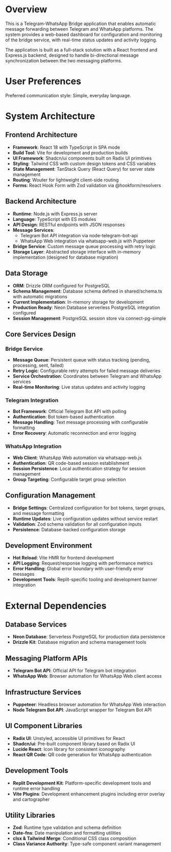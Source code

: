 # Overview

This is a Telegram-WhatsApp Bridge application that enables automatic message forwarding between Telegram and WhatsApp platforms. The system provides a web-based dashboard for configuration and monitoring of the bridge service, with real-time status updates and activity logging.

The application is built as a full-stack solution with a React frontend and Express.js backend, designed to handle bi-directional message synchronization between the two messaging platforms.

# User Preferences

Preferred communication style: Simple, everyday language.

# System Architecture

## Frontend Architecture
- **Framework**: React 18 with TypeScript in SPA mode
- **Build Tool**: Vite for development and production builds
- **UI Framework**: Shadcn/ui components built on Radix UI primitives
- **Styling**: Tailwind CSS with custom design tokens and CSS variables
- **State Management**: TanStack Query (React Query) for server state management
- **Routing**: Wouter for lightweight client-side routing
- **Forms**: React Hook Form with Zod validation via @hookform/resolvers

## Backend Architecture
- **Runtime**: Node.js with Express.js server
- **Language**: TypeScript with ES modules
- **API Design**: RESTful endpoints with JSON responses
- **Message Services**: 
  - Telegram Bot API integration via node-telegram-bot-api
  - WhatsApp Web integration via whatsapp-web.js with Puppeteer
- **Bridge Service**: Custom message queue processing with retry logic
- **Storage Layer**: Abstracted storage interface with in-memory implementation (designed for database migration)

## Data Storage
- **ORM**: Drizzle ORM configured for PostgreSQL
- **Schema Management**: Database schema defined in shared/schema.ts with automatic migrations
- **Current Implementation**: In-memory storage for development
- **Production Ready**: Neon Database serverless PostgreSQL integration configured
- **Session Management**: PostgreSQL session store via connect-pg-simple

## Core Services Design

### Bridge Service
- **Message Queue**: Persistent queue with status tracking (pending, processing, sent, failed)
- **Retry Logic**: Configurable retry attempts for failed message deliveries
- **Service Orchestration**: Coordinates between Telegram and WhatsApp services
- **Real-time Monitoring**: Live status updates and activity logging

### Telegram Integration
- **Bot Framework**: Official Telegram Bot API with polling
- **Authentication**: Bot token-based authentication
- **Message Handling**: Text message processing with configurable formatting
- **Error Recovery**: Automatic reconnection and error logging

### WhatsApp Integration  
- **Web Client**: WhatsApp Web automation via whatsapp-web.js
- **Authentication**: QR code-based session establishment
- **Session Persistence**: Local authentication strategy for session management
- **Group Targeting**: Configurable target group selection

## Configuration Management
- **Bridge Settings**: Centralized configuration for bot tokens, target groups, and message formatting
- **Runtime Updates**: Live configuration updates without service restart
- **Validation**: Zod schema validation for all configuration inputs
- **Persistence**: Database-backed configuration storage

## Development Environment
- **Hot Reload**: Vite HMR for frontend development
- **API Logging**: Request/response logging with performance metrics
- **Error Handling**: Global error boundary with user-friendly error messages
- **Development Tools**: Replit-specific tooling and development banner integration

# External Dependencies

## Database Services
- **Neon Database**: Serverless PostgreSQL for production data persistence
- **Drizzle Kit**: Database migration and schema management tools

## Messaging Platform APIs
- **Telegram Bot API**: Official API for Telegram bot integration
- **WhatsApp Web**: Browser automation for WhatsApp Web client access

## Infrastructure Services
- **Puppeteer**: Headless browser automation for WhatsApp Web interaction
- **Node Telegram Bot API**: JavaScript wrapper for Telegram Bot API

## UI Component Libraries
- **Radix UI**: Unstyled, accessible UI primitives for React
- **Shadcn/ui**: Pre-built component library based on Radix UI
- **Lucide React**: Icon library for consistent iconography
- **React QR Code**: QR code generation for WhatsApp authentication

## Development Tools
- **Replit Development Kit**: Platform-specific development tools and runtime error handling
- **Vite Plugins**: Development enhancement plugins including error overlay and cartographer

## Utility Libraries
- **Zod**: Runtime type validation and schema definition
- **Date-fns**: Date manipulation and formatting utilities
- **clsx & Tailwind Merge**: Conditional CSS class composition
- **Class Variance Authority**: Type-safe component variant management